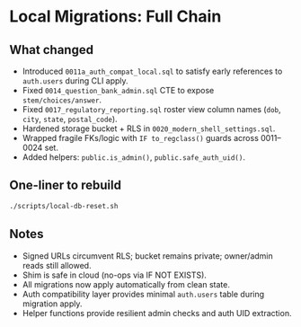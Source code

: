 # Local Migrations: Full Chain

## What changed
- Introduced `0011a_auth_compat_local.sql` to satisfy early references to `auth.users` during CLI apply.
- Fixed `0014_question_bank_admin.sql` CTE to expose `stem/choices/answer`.
- Fixed `0017_regulatory_reporting.sql` roster view column names (`dob`, `city`, `state`, `postal_code`).
- Hardened storage bucket + RLS in `0020_modern_shell_settings.sql`.
- Wrapped fragile FKs/logic with `IF to_regclass()` guards across 0011–0024 set.
- Added helpers: `public.is_admin()`, `public.safe_auth_uid()`.

## One-liner to rebuild
```bash
./scripts/local-db-reset.sh
```

## Notes
- Signed URLs circumvent RLS; bucket remains private; owner/admin reads still allowed.
- Shim is safe in cloud (no-ops via IF NOT EXISTS).
- All migrations now apply automatically from clean state.
- Auth compatibility layer provides minimal `auth.users` table during migration apply.
- Helper functions provide resilient admin checks and auth UID extraction.
